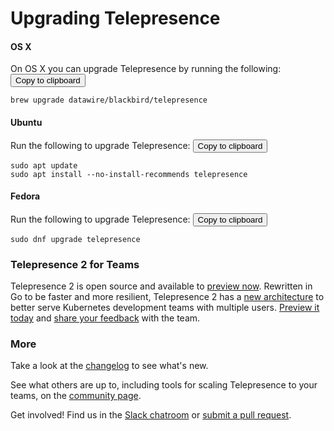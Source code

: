 # Upgrading Telepresence

#### OS X
On OS X you can upgrade Telepresence by running the following:
<button data-system="osx" data-location="upgrade" class="button fa-pull-right copy-to-clipboard" data-clipboard-text="brew upgrade datawire/blackbird/telepresence">Copy to clipboard</button>
```shell
brew upgrade datawire/blackbird/telepresence
```

#### Ubuntu
Run the following to upgrade Telepresence:
<button data-system="ubuntu" data-location="upgrade" class="button fa-pull-right copy-to-clipboard" data-clipboard-text="sudo apt update&#xa;sudo apt install --no-install-recommends telepresence">Copy to clipboard</button>
```shell
sudo apt update
sudo apt install --no-install-recommends telepresence
```

#### Fedora
Run the following to upgrade Telepresence:
<button data-system="fedora" data-location="upgrade" class="button fa-pull-right copy-to-clipboard" data-clipboard-text="sudo dnf upgrade telepresence">Copy to clipboard</button>
```shell
sudo dnf upgrade telepresence
```

### Telepresence 2 for Teams 
Telepresence 2 is open source and available to [preview now](https://www.getambassador.io/docs/latest/telepresence/quick-start/). Rewritten in Go to be faster and more resilient, Telepresence 2 has a [new architecture](https://www.getambassador.io/docs/latest/telepresence/reference/architecture/) to better serve Kubernetes development teams with multiple users. [Preview it today](https://www.getambassador.io/docs/latest/telepresence/quick-start/) and [share your feedback](https://a8r.io/slack) with the team. 

### More

Take a look at the [changelog](changelog) to see what's new.

See what others are up to, including tools for scaling Telepresence to your teams, on the [community page](community).

Get involved! Find us in the [Slack chatroom](https://a8r.io/slack) or [submit a pull request](https://github.com/telepresenceio/telepresence/pulls).
